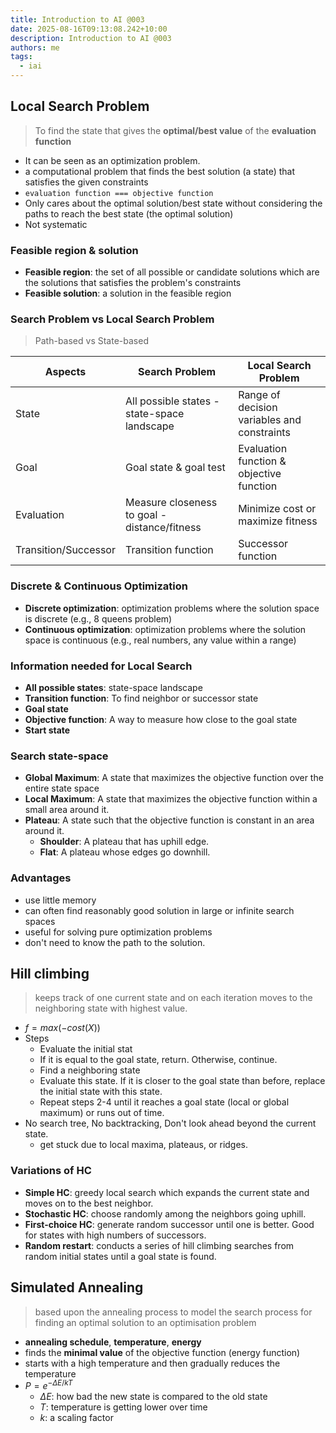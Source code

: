 ```yaml
---
title: Introduction to AI @003
date: 2025-08-16T09:13:08.242+10:00
description: Introduction to AI @003
authors: me
tags:
  - iai
---
```


## Local Search Problem

> To find the state that gives the **optimal/best value** of the **evaluation function**

- It can be seen as an optimization problem.
- a computational problem that finds the best solution (a state) that satisfies the given constraints
- `evaluation function === objective function`
- Only cares about the optimal solution/best state without considering the paths to reach the best state (the optimal solution)
- Not systematic

### Feasible region & solution

- **Feasible region**: the set of all possible or candidate solutions which are the solutions that satisfies the problem's constraints
- **Feasible solution**: a solution in the feasible region

### Search Problem vs Local Search Problem

> Path-based vs State-based

| Aspects | Search Problem | Local Search Problem |
| --- | --- | --- |
| State | All possible states - state-space landscape | Range of decision variables and constraints |
| Goal | Goal state & goal test | Evaluation function & objective function |
| Evaluation | Measure closeness to goal - distance/fitness | Minimize cost or maximize fitness |
| Transition/Successor | Transition function | Successor function |

### Discrete & Continuous Optimization

- **Discrete optimization**: optimization problems where the solution space is discrete (e.g., 8 queens problem)
- **Continuous optimization**: optimization problems where the solution space is continuous (e.g., real numbers, any value within a range)

### Information needed for Local Search

- **All possible states**: state-space landscape
- **Transition function**: To find neighbor or successor state
- **Goal state**
- **Objective function**: A way to measure how close to the goal state
- **Start state**

### Search state-space

- **Global Maximum**: A state that maximizes the objective function over the entire state space
- **Local Maximum**: A state that maximizes the objective function within a small area around it.
- **Plateau**: A state such that the objective function is constant in an area around it.
  - **Shoulder**: A plateau that has uphill edge.
  - **Flat**: A plateau whose edges go downhill.

### Advantages

- use little memory
- can often find reasonably good solution in large or infinite search spaces
- useful for solving pure optimization problems
- don't need to know the path to the solution.

## Hill climbing

> keeps track of one current state and on each iteration moves to the neighboring state with highest value.

- $f = max(-cost(X))$
- Steps
  - Evaluate the initial stat
  - If it is equal to the goal state, return. Otherwise, continue.
  - Find a neighboring state
  - Evaluate this state. If it is closer to the goal state than before, replace the initial state with this state.
  - Repeat steps 2-4 until it reaches a goal state (local or global maximum) or runs out of time.
- No search tree, No backtracking, Don't look ahead beyond the current state.
  - get stuck due to local maxima, plateaus, or ridges.

### Variations of HC

- **Simple HC**: greedy local search which expands the current state and moves on to the best neighbor.
- **Stochastic HC**: choose randomly among the neighbors going uphill.
- **First-choice HC**: generate random successor until one is better. Good for states with high numbers of successors.
- **Random restart**: conducts a series of hill climbing searches from random initial states until a goal state is found.

## Simulated Annealing

> based upon the annealing process to model the search process for finding an optimal solution to an optimisation problem

- **annealing schedule**, **temperature**, **energy**
- finds the **minimal value** of the objective function (energy function)
- starts with a high temperature and then gradually reduces the temperature
- $P = e^{-\Delta E / kT}$
  - $\Delta E$: how bad the new state is compared to the old state
  - $T$: temperature is getting lower over time
  - $k$: a scaling factor
